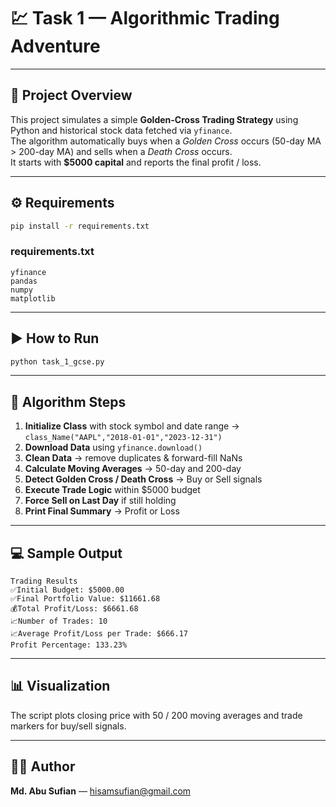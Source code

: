 # 💹 Task 1 — Algorithmic Trading Adventure  

---

## 📘 Project Overview
This project simulates a simple **Golden-Cross Trading Strategy** using Python and historical stock data fetched via `yfinance`.  
The algorithm automatically buys when a *Golden Cross* occurs (50-day MA > 200-day MA) and sells when a *Death Cross* occurs.  
It starts with **$5000 capital** and reports the final profit / loss.

---

## ⚙️ Requirements
```bash
pip install -r requirements.txt
```

### requirements.txt
```
yfinance
pandas
numpy
matplotlib
```

---

## ▶️ How to Run
```bash
python task_1_gcse.py
```

---

## 🧠 Algorithm Steps
1. **Initialize Class** with stock symbol and date range → `class_Name("AAPL","2018-01-01","2023-12-31")`  
2. **Download Data** using `yfinance.download()`  
3. **Clean Data** → remove duplicates & forward-fill NaNs  
4. **Calculate Moving Averages** → 50-day and 200-day  
5. **Detect Golden Cross / Death Cross** → Buy or Sell signals  
6. **Execute Trade Logic** within $5000 budget  
7. **Force Sell on Last Day** if still holding  
8. **Print Final Summary** → Profit or Loss  

---

## 💻 Sample Output
```
Trading Results
✅Initial Budget: $5000.00
✅Final Portfolio Value: $11661.68
💰Total Profit/Loss: $6661.68
📈Number of Trades: 10
📈Average Profit/Loss per Trade: $666.17
Profit Percentage: 133.23%
```

---

## 📊 Visualization 
The script plots closing price with 50 / 200 moving averages and trade markers for buy/sell signals.

---

## 🧑‍💻 Author
**Md. Abu Sufian**  — hisamsufian@gmail.com  

